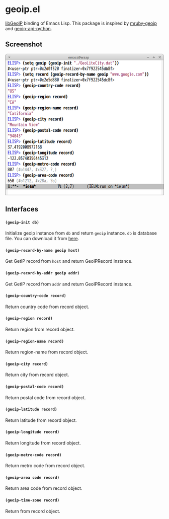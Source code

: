 # geoip.el

[libGeoIP](https://github.com/maxmind/geoip-api-c) binding of Emacs Lisp. This package is inspired by [mruby-geoip](https://github.com/matsumoto-r/mruby-geoip) and [geoip-api-python](https://github.com/maxmind/geoip-api-python).


## Screenshot

![geoip](image/geoip.png)


## Interfaces

#### `(geoip-init db)`

Initialize geoip instance from `db` and return `geoip` instance. `db` is database file. You can download it from [here](http://dev.maxmind.com/geoip/legacy/geolite/).

#### `(geoip-record-by-name geoip host)`

Get GetIP record from `host` and return GeoIPRecord instance.

#### `(geoip-record-by-addr geoip addr)`

Get GetIP record from `addr` and return GeoIPRecord instance.

#### `(geoip-country-code record)`

Return country code from record object.

#### `(geoip-region record)`

Return region from record object.

#### `(geoip-region-name record)`

Return region-name from record object.

#### `(geoip-city record)`

Return city from record object.

#### `(geoip-postal-code record)`

Return postal code from record object.

#### `(geoip-latitude record)`

Return latitude from record object.

#### `(geoip-longitude record)`

Return longitude from record object.

#### `(geoip-metro-code record)`

Return metro code from record object.

#### `(geoip-area code record)`

Return area code from record object.

#### `(geoip-time-zone record)`

Return from record object.
